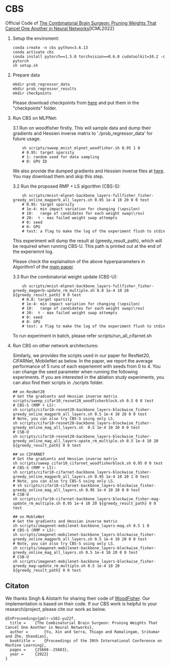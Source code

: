 # CBS
Official Code of [The Combinatorial Brain Surgeon: Pruning Weights That Cancel One Another in Neural Networks](https://proceedings.mlr.press/v162/yu22f.html)[ICML2022]

1. Setup the enviroment:
    ```
    conda create -n cbs python=3.6.13
    conda activate cbs
    conda install pytorch==1.5.0 torchvision==0.6.0 cudatoolkit=10.2 -c pytorch
    sh setup.sh
    
    ```
2. Prepare data
    ```
    mkdir prob_regressor_data
    mkdir prob_regressor_results
    mkdir checkpoints
    ```
    Please download checkpoints from [here](https://drive.google.com/drive/folders/18ix239cy261ug_IGZbhtYKPzkkniTyee?usp=sharing) and put them in the "checkpoints" folder. 

3. Run CBS on MLPNet:

    3.1 Run on woodfisher firstly. This will sample data and dump their gradients and Hessien inverse matrix to './prob_regressor_data' for future usage.
        
    ```
        sh scripts/sweep_mnist_mlpnet_woodfisher.sh 0.95 1 0  
        # 0.95: target sparsity
        # 1: random seed for data sampling
        # 0: GPU ID
    ```
    We also provide the dumped gradients and Hessien inverse files at [here](https://drive.google.com/drive/folders/1utO0xasvMyzIRrXSHhtp_kwBR9mKVKhD?usp=sharing). You may download them and skip this step.   
 
    3.2 Run the proposed RMP + LS algorithm (CBS-S):

    ```
        sh scripts/mnist-mlpnet-backbone_layers-fullfisher_fisher-greedy_online_magperb_all_layers.sh 0.95 1e-4 10 20 0 0 test
        # 0.95: target sparsity
        # 1e-4: min impact variation for changing (\epsilon)
        # 10:   range of candidates for each weight swap(\rou)
        # 20:  τ - max failed weight swap attempts
        # 0: seed
        # 0: GPU
        # test: a flag to make the log of the experiment flush to stdin
    ```
       
    This experiment will dump the result at {greedy_result_path}, which will be required when running CBS-U. This path is printed out at the end of the experiemnt log. 

    Please check the explaination of the above hyperparameters in Algorithm1 of the [main paper](https://proceedings.mlr.press/v162/yu22f/yu22f.pdf).

    3.3 Run the combinatorial weight update (CBS-U):
    ```
        sh scripts/mnist-mlpnet-backbone_layers-fullfisher_fisher-greedy_magperb-update_rm_multiple.sh 0.8 1e-4 10 20  ${greedy_result_path} 0 0 test
        # 0.8: target sparsity
        # 1e-4: min impact variation for changing (\epsilon)
        # 10:   range of candidates for each weight swap(\rou)
        # 20:  τ - max failed weight swap attempts
        # 0: seed
        # 0: GPU
        # test: a flag to make the log of the experiment flush to stdin
    ```

    To run experiment in batch, please refer scripts/run_all_cifarnet.sh

4. Run CBS on other network architectures:

    Similarly, we provides the scripts used in our paper for ResNet20, CIFARNet, MobileNet as below. In the paper, we report the average performance of 5 runs of each experiemnt with seeds from 0 to 4. You can change the seed parameter when running the following experiments. If you are interested in the ablation study experiments, you can also find their scripts in ./scripts folder.

    ```
    ## on ResNet20
    # Get the gradients and Hessian inverse matrix
    scripts/sweep_cifar10_resnet20_woodfisherblock.sh 0.5 0 0 test
    # CBS-S (RMP + LS): 
    sh scripts/cifar10-resnet20-backbone_layers-blockwise_fisher-greedy_online_magperb_all_layers.sh 0.5 1e-4 10 20 0 0 test 
    # Note, you can also try CBS-S using only LS. 
    sh scripts/cifar10-resnet20-backbone_layers-blockwise_fisher-greedy_online_mag_all_layers.sh  0.5 1e-4 10 20 0 0 test
    # CSB-U 
    sh scripts/cifar10-resnet20-backbone_layers-blockwise_fisher-greedy_online_mag_all_layers-upate_rm_multiple.sh 0.5 1e-4 10 20 ${greedy_result_path} 0 0 test

    ## on CIFARNET
    # Get the gradients and Hessian inverse matrix
    sh scripts/sweep_cifar10_cifarnet_woodfisherblock.sh 0.95 0 0 test
    # CBS-S (RMP + LS): 
    sh scripts/cifar10-cifarnet-backbone_layers-blockwise_fisher-greedy_online_magperb_all_layers.sh 0.95 1e-4 10 20 1 0 test
    # Note, you can also try CBS-S using only LS. 
    # sh scripts/cifar10-cifarnet-backbone_layers-blockwise_fisher-greedy_online_mag_all_layers.sh 0.95 1e-4 10 20 0 0 test
    # CSB-U    
    sh scripts/cifar10-cifarnet-backbone_layers-blockwise_fisher-mag-update_rm_multiple.sh 0.95 1e-4 10 20 ${greedy_result_path} 0 0 test 
    
    ## on MobleNet
    # Get the gradients and Hessian inverse matrix
    sh scripts/imagenet-mobilenet-backbone_layers-mag.sh 0.5 1 0
    # CBS-S (RMP + LS): 
    sh scripts/imagenet-mobilenet-backbone_layers-blockwise_fisher-greedy_online_magperb_all_layers.sh 0.5 1e-4 10 20 0 0 test
    # Note, you can also try CBS-S using only LS. 
    sh scripts/imagenet-mobilenet-backbone_layers-blockwise_fisher-greedy_online_mag_all_layers.sh 0.5 1e-4 10 20 0 0 test
    # CSB-U   
    sh scripts/imagenet-mobilenet-backbone_layers-blockwise_fisher-greedy_mag-update_rm_multiple.sh 0.5 1e-4 10 20 ${greedy_result_path} 0 0 test
    ``` 

## Citaton
We thanks Singh & Alistarh for sharing their code of [WoodFisher](https://github.com/IST-DASLab/WoodFisher). Our implementation is based on their code. If our CBS work is helpful to your research/project, please cite our work as below.

``` 
@InProceedings{pmlr-v162-yu22f,
  title =    {The Combinatorial Brain Surgeon: Pruning Weights That Cancel One Another in Neural Networks},
  author =       {Yu, Xin and Serra, Thiago and Ramalingam, Srikumar and Zhe, Shandian},
  booktitle =    {Proceedings of the 39th International Conference on Machine Learning},
  pages =    {25668--25683},
  year =     {2022}
}
``` 

